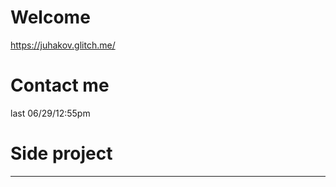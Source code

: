 Welcome
=================
https://juhakov.glitch.me/

# Contact me
last 06/29/12:55pm
# Side project
-------------------
